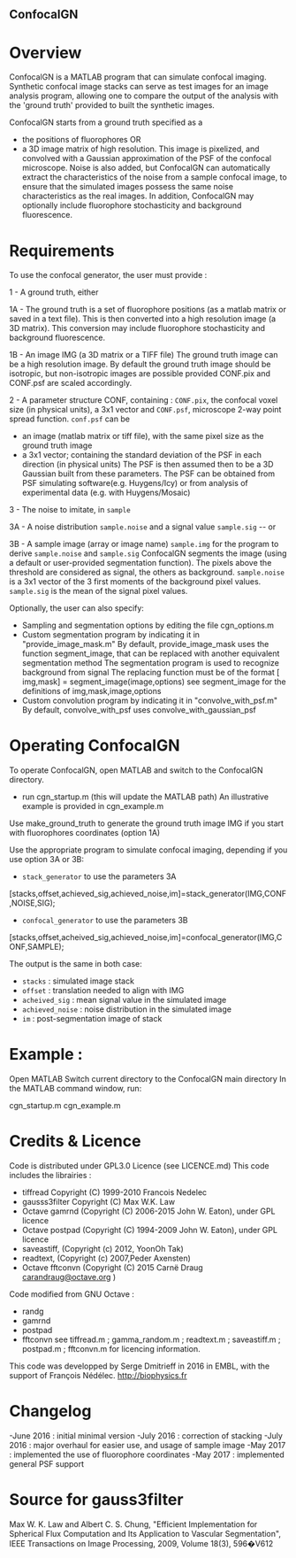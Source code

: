 ## ConfocalGN

# Overview

ConfocalGN is a MATLAB program that can simulate confocal imaging.
Synthetic confocal image stacks can serve as test images for an image analysis
program, allowing one to compare the output of the analysis with the 'ground truth'
provided to built the synthetic images.

ConfocalGN starts from a ground truth specified as a
- the positions of fluorophores
OR
- a 3D image matrix of high resolution. 
This image is pixelized, and convolved with a Gaussian approximation of the PSF 
of the confocal microscope. 
Noise is also added, but ConfocalGN can automatically extract the characteristics
of the noise from a sample confocal image, to ensure that the simulated images
possess the same noise characteristics as the real images. In addition, ConfocalGN may optionally include
fluorophore stochasticity and background fluorescence.

# Requirements

To use the confocal generator, the user must provide :

1 - A ground truth, either

1A - The ground truth is a set of fluorophore positions (as a matlab matrix or saved in a text file). 
This is then converted into a high resolution image (a 3D matrix). 
This conversion may include fluorophore stochasticity and background fluorescence.

1B - An image IMG (a 3D matrix or a TIFF file)
The ground truth image can be a high resolution image. By default the ground truth image
should be isotropic, but non-isotropic images are possible provided CONF.pix and CONF.psf are 
scaled accordingly. 

2 - A parameter structure CONF, containing : `CONF.pix`, the confocal voxel size (in physical units), a 3x1 vector
and `CONF.psf`, microscope 2-way point spread function. 
`conf.psf` can be 
- an image (matlab matrix or tiff file), with the same pixel size as the ground truth image
- a 3x1 vector; containing the standard deviation of the PSF in each direction (in physical units)
The PSF is then assumed then to be a 3D Gaussian built from these parameters.
The PSF can be obtained from PSF simulating software(e.g. Huygens/Icy) or from analysis of experimental data (e.g. with Huygens/Mosaic)

3 - The noise to imitate, in `sample`

3A - A noise distribution `sample.noise` and a signal value `sample.sig`    -- or 

3B - A sample image (array or image name) `sample.img` for the program to derive `sample.noise` and `sample.sig`
    ConfocalGN segments the image (using a default or user-provided segmentation function).
    The pixels above the threshold are considered as signal, the others as background.
`sample.noise` is a 3x1 vector of the 3 first moments of the background pixel values.
`sample.sig` is the mean of the signal pixel values.


Optionally, the user can also specify:
- Sampling and segmentation options by editing the file cgn_options.m
- Custom segmentation program by indicating it in "provide_image_mask.m"
By default, provide_image_mask uses the function segment_image, 
that can be replaced with another equivalent segmentation method
    The segmentation program is used to recognize background from signal
    The replacing function must be of the format [ img,mask] = segment_image(image,options)
    see segment_image for the definitions of img,mask,image,options
- Custom convolution program by indicating it in "convolve_with_psf.m"
By default, convolve_with_psf uses convolve_with_gaussian_psf

# Operating ConfocalGN

To operate ConfocalGN, open MATLAB and switch to the ConfocalGN directory.
- run cgn_startup.m (this will update the MATLAB path)
An illustrative example is provided in cgn_example.m

Use make_ground_truth to generate the ground truth image IMG if you start with fluorophores coordinates (option 1A)

Use the appropriate program to simulate confocal imaging, depending if you use option 3A or 3B:

- `stack_generator` to use the parameters 3A

[stacks,offset,achieved_sig,achieved_noise,im]=stack_generator(IMG,CONF,NOISE,SIG);

- `confocal_generator` to use the parameters 3B

[stacks,offset,acheived_sig,achieved_noise,im]=confocal_generator(IMG,CONF,SAMPLE);

The output is the same in both case:

- `stacks` : simulated image stack
- `offset` : translation needed to align with IMG
- `acheived_sig` : mean signal value in the simulated image
- `achieved_noise` : noise distribution in the simulated image
- `im` : post-segmentation image of stack


# Example :

Open MATLAB
Switch current directory to the ConfocalGN main directory
In the MATLAB command window, run:

cgn_startup.m 
cgn_example.m


# Credits & Licence

Code is distributed under GPL3.0 Licence (see LICENCE.md)
This code includes the librairies :
- tiffread Copyright (C) 1999-2010 Francois Nedelec
- gausss3filter Copyright (C) Max W.K. Law
- Octave gamrnd (Copyright (C) 2006-2015 John W. Eaton), under GPL licence
- Octave postpad (Copyright (C) 1994-2009 John W. Eaton), under GPL licence
- saveastiff, (Copyright (c) 2012, YoonOh Tak)
- readtext, (Copyright (c) 2007,Peder Axensten) 
- Octave fftconvn (Copyright (C) 2015 Carnë Draug <carandraug@octave.org> )


Code modified from GNU Octave : 
- randg
- gamrnd
- postpad
- fftconvn
see tiffread.m ; gamma_random.m ; readtext.m ; saveastiff.m ; postpad.m ; fftconvn.m for licencing information.

This code was developped by Serge Dmitrieff in 2016 in EMBL, with the support of François Nédélec.
http://biophysics.fr

# Changelog
-June 2016 : initial minimal version
-July 2016 : correction of stacking
-July 2016 : major overhaul for easier use, and usage of sample image
-May 2017 : implemented the use of fluorophore coordinates 
-May 2017 : implemented general PSF support

# Source for gauss3filter 
Max W. K. Law and Albert C. S. Chung, "Efficient Implementation for Spherical Flux Computation and Its Application to Vascular Segmentation",
IEEE Transactions on Image Processing, 2009, Volume 18(3), 596�V612
